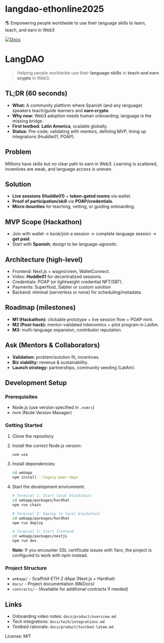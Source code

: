 # langdao-ethonline2025

🌎 Empowering people worldwide to use their language skills to learn, teach, and earn in Web3

[![Docs](https://img.shields.io/badge/docs-website-blue)](https://aenhsaihan.github.io/langdao-ethonline2025)

# LangDAO

> Helping people worldwide use their **language skills** to **teach and earn crypto** in Web3.

## TL;DR (60 seconds)

- **What:** A community platform where Spanish (and any language) speakers teach/guide learners and **earn crypto**.
- **Why now:** Web3 adoption needs human onboarding; language is the missing bridge.
- **First testbed:** **Latin America**, scalable globally.
- **Status:** Pre-code; validating with mentors, defining MVP, lining up integrations (Huddle01, POAP).

## Problem

Millions have skills but no clear path to earn in Web3. Learning is scattered, incentives are weak, and language access is uneven.

## Solution

- **Live sessions (Huddle01)** + **token-gated rooms** via wallet.
- **Proof of participation/skill** via **POAP/credentials**.
- **Micro-bounties** for teaching, vetting, or guiding onboarding.

## MVP Scope (Hackathon)

- Join with wallet → book/join a session → complete language session → **get paid**.
- Start with **Spanish**; design to be language-agnostic.

## Architecture (high-level)

- Frontend: Next.js + wagmi/viem, WalletConnect.
- Video: **Huddle01** for decentralized sessions.
- Credentials: POAP (or lightweight credential NFT/SBT).
- Payments: Superfluid, Sablier or custom solution
- Backend: minimal (serverless or none) for scheduling/metadata.

## Roadmap (milestones)

- **M1 (Hackathon):** clickable prototype + live session flow + POAP mint.
- **M2 (Post-hack):** mentor-validated tokenomics + pilot program in LatAm.
- **M3:** multi-language expansion, contributor reputation.

## Ask (Mentors & Collaborators)

- **Validation:** problem/solution fit, incentives.
- **Biz viability:** revenue & sustainability.
- **Launch strategy:** partnerships, community seeding (LatAm).

## Development Setup

### Prerequisites

- Node.js (use version specified in `.nvmrc`)
- nvm (Node Version Manager)

### Getting Started

1. Clone the repository
2. Install the correct Node.js version:
   ```bash
   nvm use
   ```
3. Install dependencies:
   ```bash
   cd webapp
   npm install --legacy-peer-deps
   ```
4. Start the development environment:

   ```bash
   # Terminal 1: Start local blockchain
   cd webapp/packages/hardhat
   npm run chain

   # Terminal 2: Deploy to local blockchain
   cd webapp/packages/hardhat
   npm run deploy

   # Terminal 3: Start frontend
   cd webapp/packages/nextjs
   npm run dev
   ```

   **Note**: If you encounter SSL certificate issues with Yarn, the project is configured to work with npm instead.

### Project Structure

- `webapp/` - Scaffold-ETH 2 dApp (Next.js + Hardhat)
- `docs/` - Project documentation (MkDocs)
- `contracts/` - (Available for additional contracts if needed)

## Links

- Onboarding video notes: `docs/product/overview.md`
- Tech integrations: `docs/tech/integrations.md`
- Testbed rationale: `docs/product/testbed-latam.md`

License: MIT
